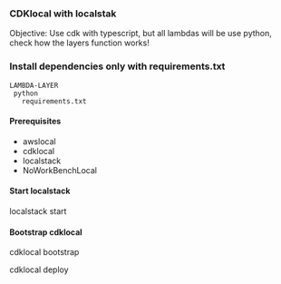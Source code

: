 ### CDKlocal with localstak

Objective: Use cdk with typescript, but all lambdas will be use python, check how the layers function works!

### Install dependencies only with requirements.txt

```
LAMBDA-LAYER
 python
   requirements.txt
```


#### Prerequisites

- awslocal
- cdklocal
- localstack
- NoWorkBenchLocal


#### Start localstack

localstack start 


#### Bootstrap cdklocal

cdklocal bootstrap


cdklocal deploy



